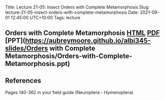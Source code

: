 Title: Lecture 21-05: Insect Orders with Complete Metamorphosis
Slug: lecture-21-05-insect-orders-with-complete-metamorphosis
Date: 2021-09-01 12:45:00 UTC+10:00
Tags: lecture

## Orders with Complete Metamorphosis [HTML](https://aubreymoore.github.io/albi345-slides/Orders-with-Complete-Metamorphosis/index.html) [PDF](https://aubreymoore.github.io/albi345-slides/Orders-with-Complete-Metamorphosis/Orders-with-Complete-Metamorphosis.pdf) [PPT](https://aubreymoore.github.io/albi345-slides/Orders with Complete Metamorphosis/Orders-with-Complete-Metamorphosis.ppt) 

## References
Pages 140-362 in your field guide (Neuroptera - Hymenoptera)
